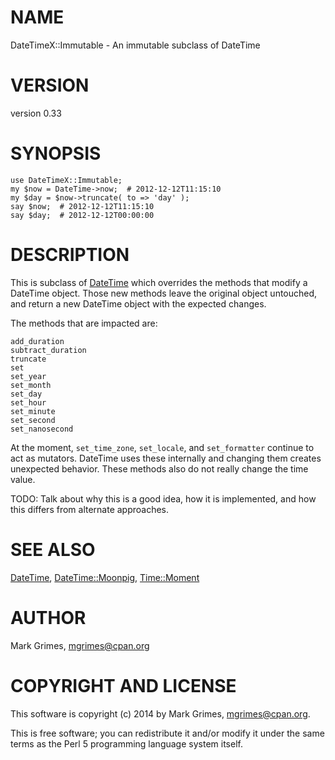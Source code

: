 # NAME

DateTimeX::Immutable - An immutable subclass of DateTime

# VERSION

version 0.33

# SYNOPSIS

    use DateTimeX::Immutable;
    my $now = DateTime->now;  # 2012-12-12T11:15:10
    my $day = $now->truncate( to => 'day' );
    say $now;  # 2012-12-12T11:15:10
    say $day;  # 2012-12-12T00:00:00

# DESCRIPTION

This is subclass of [DateTime](https://metacpan.org/pod/DateTime) which overrides the methods that modify a
DateTime object. Those new methods leave the original object untouched, and
return a new DateTime object with the expected changes.

The methods that are impacted are:

    add_duration
    subtract_duration
    truncate
    set
    set_year
    set_month
    set_day
    set_hour
    set_minute
    set_second
    set_nanosecond

At the moment, `set_time_zone`, `set_locale`, and `set_formatter` continue
to act as mutators. DateTime uses these internally and changing them creates
unexpected behavior. These methods also do not really change the time value.

TODO: Talk about why this is a good idea, how it is implemented, and how this
differs from alternate approaches.

# SEE ALSO

[DateTime](https://metacpan.org/pod/DateTime), [DateTime::Moonpig](https://metacpan.org/pod/DateTime::Moonpig), [Time::Moment](https://metacpan.org/pod/Time::Moment)

# AUTHOR

Mark Grimes, <mgrimes@cpan.org>

# COPYRIGHT AND LICENSE

This software is copyright (c) 2014 by Mark Grimes, <mgrimes@cpan.org>.

This is free software; you can redistribute it and/or modify it under
the same terms as the Perl 5 programming language system itself.

